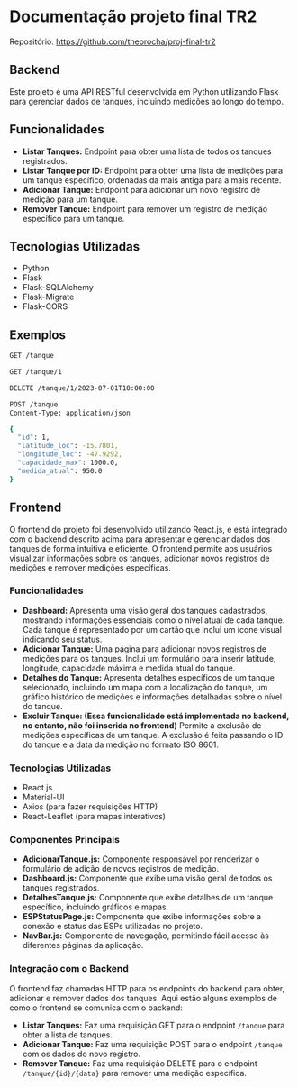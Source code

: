 # Documentação projeto final TR2
Repositório: https://github.com/theorocha/proj-final-tr2

## Backend
Este projeto é uma API RESTful desenvolvida em Python utilizando Flask para gerenciar dados de tanques, incluindo medições ao longo do tempo.

## Funcionalidades

- **Listar Tanques:** Endpoint para obter uma lista de todos os tanques registrados.
- **Listar Tanque por ID:** Endpoint para obter uma lista de medições para um tanque específico, ordenadas da mais antiga para a mais recente.
- **Adicionar Tanque:** Endpoint para adicionar um novo registro de medição para um tanque.
- **Remover Tanque:** Endpoint para remover um registro de medição específico para um tanque.

## Tecnologias Utilizadas

- Python
- Flask
- Flask-SQLAlchemy
- Flask-Migrate
- Flask-CORS

## Exemplos

```sh
GET /tanque

GET /tanque/1

DELETE /tanque/1/2023-07-01T10:00:00

POST /tanque
Content-Type: application/json

{
  "id": 1,
  "latitude_loc": -15.7801,
  "longitude_loc": -47.9292,
  "capacidade_max": 1000.0,
  "medida_atual": 950.0
}
   ```

## Frontend
O frontend do projeto foi desenvolvido utilizando React.js, e está integrado com o backend descrito acima para apresentar e gerenciar dados dos tanques de forma intuitiva e eficiente. O frontend permite aos usuários visualizar informações sobre os tanques, adicionar novos registros de medições e remover medições específicas. 

### Funcionalidades
- **Dashboard:** Apresenta uma visão geral dos tanques cadastrados, mostrando informações essenciais como o nível atual de cada tanque. Cada tanque é representado por um cartão que inclui um ícone visual indicando seu status.
- **Adicionar Tanque:** Uma página para adicionar novos registros de medições para os tanques. Inclui um formulário para inserir latitude, longitude, capacidade máxima e medida atual do tanque.
- **Detalhes do Tanque:** Apresenta detalhes específicos de um tanque selecionado, incluindo um mapa com a localização do tanque, um gráfico histórico de medições e informações detalhadas sobre o nível do tanque.
- **Excluir Tanque: (Essa funcionalidade está implementada no backend, no entanto, não foi inserida no frontend)** Permite a exclusão de medições específicas de um tanque. A exclusão é feita passando o ID do tanque e a data da medição no formato ISO 8601.

### Tecnologias Utilizadas
- React.js
- Material-UI
- Axios (para fazer requisições HTTP)
- React-Leaflet (para mapas interativos)

### Componentes Principais
- **AdicionarTanque.js:** Componente responsável por renderizar o formulário de adição de novos registros de medição.
- **Dashboard.js:** Componente que exibe uma visão geral de todos os tanques registrados.
- **DetalhesTanque.js:** Componente que exibe detalhes de um tanque específico, incluindo gráficos e mapas.
- **ESPStatusPage.js:** Componente que exibe informações sobre a conexão e status das ESPs utilizadas no projeto.
- **NavBar.js:** Componente de navegação, permitindo fácil acesso às diferentes páginas da aplicação.

### Integração com o Backend
O frontend faz chamadas HTTP para os endpoints do backend para obter, adicionar e remover dados dos tanques. Aqui estão alguns exemplos de como o frontend se comunica com o backend:
- **Listar Tanques:** Faz uma requisição GET para o endpoint `/tanque` para obter a lista de tanques.
- **Adicionar Tanque:** Faz uma requisição POST para o endpoint `/tanque` com os dados do novo registro.
- **Remover Tanque:** Faz uma requisição DELETE para o endpoint `/tanque/{id}/{data}` para remover uma medição específica.


